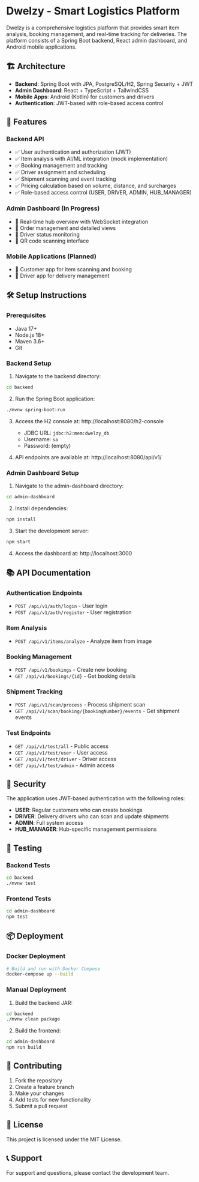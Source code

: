 # Dwelzy - Smart Logistics Platform

Dwelzy is a comprehensive logistics platform that provides smart item analysis, booking management, and real-time tracking for deliveries. The platform consists of a Spring Boot backend, React admin dashboard, and Android mobile applications.

## 🏗️ Architecture

- **Backend**: Spring Boot with JPA, PostgreSQL/H2, Spring Security + JWT
- **Admin Dashboard**: React + TypeScript + TailwindCSS
- **Mobile Apps**: Android (Kotlin) for customers and drivers
- **Authentication**: JWT-based with role-based access control

## 🚀 Features

### Backend API
- ✅ User authentication and authorization (JWT)
- ✅ Item analysis with AI/ML integration (mock implementation)
- ✅ Booking management and tracking
- ✅ Driver assignment and scheduling
- ✅ Shipment scanning and event tracking
- ✅ Pricing calculation based on volume, distance, and surcharges
- ✅ Role-based access control (USER, DRIVER, ADMIN, HUB_MANAGER)

### Admin Dashboard (In Progress)
- 🔄 Real-time hub overview with WebSocket integration
- 🔄 Order management and detailed views
- 🔄 Driver status monitoring
- 🔄 QR code scanning interface

### Mobile Applications (Planned)
- 📱 Customer app for item scanning and booking
- 🚚 Driver app for delivery management

## 🛠️ Setup Instructions

### Prerequisites
- Java 17+
- Node.js 18+
- Maven 3.6+
- Git

### Backend Setup

1. Navigate to the backend directory:
```bash
cd backend
```

2. Run the Spring Boot application:
```bash
./mvnw spring-boot:run
```

3. Access the H2 console at: http://localhost:8080/h2-console
   - JDBC URL: `jdbc:h2:mem:dwelzy_db`
   - Username: `sa`
   - Password: (empty)

4. API endpoints are available at: http://localhost:8080/api/v1/

### Admin Dashboard Setup

1. Navigate to the admin-dashboard directory:
```bash
cd admin-dashboard
```

2. Install dependencies:
```bash
npm install
```

3. Start the development server:
```bash
npm start
```

4. Access the dashboard at: http://localhost:3000

## 📚 API Documentation

### Authentication Endpoints
- `POST /api/v1/auth/login` - User login
- `POST /api/v1/auth/register` - User registration

### Item Analysis
- `POST /api/v1/items/analyze` - Analyze item from image

### Booking Management
- `POST /api/v1/bookings` - Create new booking
- `GET /api/v1/bookings/{id}` - Get booking details

### Shipment Tracking
- `POST /api/v1/scan/process` - Process shipment scan
- `GET /api/v1/scan/booking/{bookingNumber}/events` - Get shipment events

### Test Endpoints
- `GET /api/v1/test/all` - Public access
- `GET /api/v1/test/user` - User access
- `GET /api/v1/test/driver` - Driver access
- `GET /api/v1/test/admin` - Admin access

## 🔐 Security

The application uses JWT-based authentication with the following roles:
- **USER**: Regular customers who can create bookings
- **DRIVER**: Delivery drivers who can scan and update shipments
- **ADMIN**: Full system access
- **HUB_MANAGER**: Hub-specific management permissions

## 🧪 Testing

### Backend Tests
```bash
cd backend
./mvnw test
```

### Frontend Tests
```bash
cd admin-dashboard
npm test
```

## 📦 Deployment

### Docker Deployment
```bash
# Build and run with Docker Compose
docker-compose up --build
```

### Manual Deployment
1. Build the backend JAR:
```bash
cd backend
./mvnw clean package
```

2. Build the frontend:
```bash
cd admin-dashboard
npm run build
```

## 🤝 Contributing

1. Fork the repository
2. Create a feature branch
3. Make your changes
4. Add tests for new functionality
5. Submit a pull request

## 📄 License

This project is licensed under the MIT License.

## 📞 Support

For support and questions, please contact the development team.
